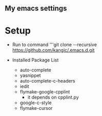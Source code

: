 My emacs settings
-------------------------------------------------------------------------------

# Setup #
* Run to command
'''git clone --recursive https://github.com/kangic/.emacs.d.git

* Installed Package List
    * auto-complete
    * yasnippet
    * auto-complete-c-headers
    * iedit
    * flymake-google-cpplint
        * it depends on cpplint.py
    * google-c-style
    * flymake-cursor

